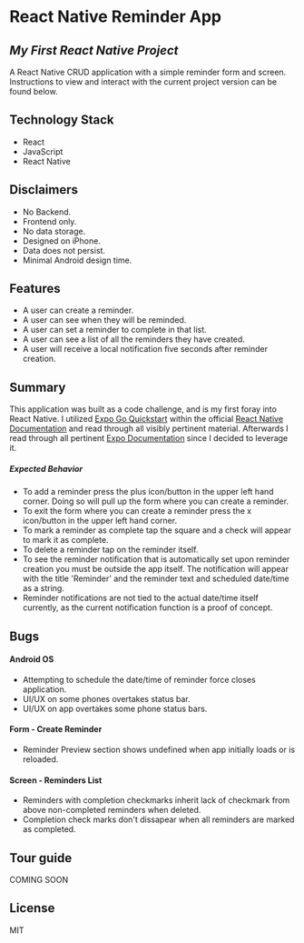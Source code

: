 # React Native Reminder App
## _My First React Native Project_

A React Native CRUD application with a simple reminder form and screen. Instructions to view and interact with the current project version can be found below.

## Technology Stack

- React
- JavaScript
- React Native

## Disclaimers
- No Backend.
- Frontend only.
- No data storage.
- Designed on iPhone.
- Data does not persist.
- Minimal Android design time.

## Features

- A user can create a reminder.
- A user can see when they will be reminded.
- A user can set a reminder to complete in that list.
- A user can see a list of all the reminders they have created.
- A user will receive a local notification five seconds after reminder creation.

## Summary

This application was built as a code challenge, and is my first foray into React Native. I utilized [Expo Go Quickstart](https://reactnative.dev/docs/environment-setup) within the official [React Native Documentation](https://reactnative.dev/docs/getting-started) and read through all visibly pertinent material. Afterwards I read through all pertinent [Expo Documentation](https://docs.expo.dev/get-started/create-a-new-app/) since I decided to leverage it.

##### Expected Behavior
- To add a reminder press the plus icon/button in the upper left hand corner. Doing so will pull up the form where you can create a reminder.
- To exit the form where you can create a reminder press the x icon/button in the upper left hand corner.
- To mark a reminder as complete tap the square and a check will appear to mark it as complete.
- To delete a reminder tap on the reminder itself.
- To see the reminder notification that is automatically set upon reminder creation you must be outside the app itself. The notification will appear with the title 'Reminder' and the reminder text and scheduled date/time as a string.
- Reminder notifications are not tied to the actual date/time itself currently, as the current notification function is a proof of concept.

## Bugs

#### Android OS
- Attempting to schedule the date/time of reminder force closes application.
- UI/UX on some phones overtakes status bar.
- UI/UX on app overtakes some phone status bars.

#### Form - Create Reminder
- Reminder Preview section shows undefined when app initially loads or is reloaded.

#### Screen - Reminders List
- Reminders with completion checkmarks inherit lack of checkmark from above non-completed reminders when deleted.
- Completion check marks don't dissapear when all reminders are marked as completed.

## Tour guide

COMING SOON

## License

MIT